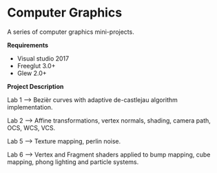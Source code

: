# Computer Graphics
A series of computer graphics mini-projects.

**Requirements**
- Visual studio 2017
- Freeglut 3.0+
- Glew 2.0+

**Project Description**

Lab 1 --> Bezièr curves with adaptive de-castlejau algorithm implementation.

Lab 2 --> Affine transformations, vertex normals, shading, camera path, OCS, WCS, VCS.

Lab 5 --> Texture mapping, perlin noise.

Lab 6 --> Vertex and Fragment shaders applied to bump mapping, cube mapping, phong lighting and particle systems.
